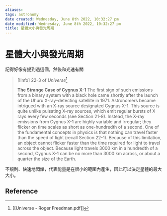 ```yaml
---
aliases: 
tags: astronomy
date created: Wednesday, June 8th 2022, 10:32:27 pm
date modified: Wednesday, June 8th 2022, 10:32:27 pm
title: 星體大小與發光周期
---
```


# 星體大小與發光周期

記得好像有提到過這個，然後和光速有關

> [!Info] 22-3 of _Universe_[^1]
>
> **The Strange Case of Cygnus X-1** 
The first sign of such emissions from a binary system with a black hole came shortly after the launch of the Uhuru X-ray–detecting satellite in 1971. Astronomers became intrigued with an X-ray source designated Cygnus X-1. This source is quite unlike pulsating X-ray sources, which emit regular bursts of X rays every few seconds (see Section 21-8). Instead, the X-ray emissions from Cygnus X-1 are highly variable and irregular; they flicker on time scales as short as one-hundredth of a second. One of the fundamental concepts in physics is that nothing can travel faster than the speed of light (recall Section 22-1). Because of this limitation, an object cannot flicker faster than the time required for light to travel across the object. Because light travels 3000 km in a hundredth of a second, Cygnus X-1 can be no more than 3000 km across, or about a quarter the size of the Earth.

不規則、快速地閃爍，代表能量是在很小的範圍內產生，因此可以決定星體的最大大小。

## Reference
[^1]: [[Universe - Roger Freedman.pdf]]